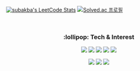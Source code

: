 [![subakba's LeetCode Stats](https://leetcode-stats.vercel.app/api?username=SubAkBa&theme=Raspberry)](https://github.com/JeremyTsaii/leetcode-stats)
[![Solved.ac 프로필](http://mazassumnida.wtf/api/v2/generate_badge?boj=wonju2286)](https://solved.ac/wonju2286)

<br />

<h3 align="center">:lollipop: Tech & Interest</h3>
<p align="center"> 
  <img src="https://img.shields.io/badge/java-3776AB.svg?style=for-the-badge&logo=java&logoColor=white">
  <img src="https://img.shields.io/badge/spring-%236DB33F?style=for-the-badge&logo=spring&logoColor=white">
  <img src="https://img.shields.io/badge/springboot-%236DB33F?style=for-the-badge&logo=springboot&logoColor=white">
  <img src="https://img.shields.io/badge/jpa-%236DB33F?style=for-the-badge&logo=jpa&logoColor=white">
  <img src="https://img.shields.io/badge/IntelliJ&#32;IDEA-0696D7?style=for-the-badge&logo=IntelliJ&#32;IDEA&logoColor=white">
</p>
<p align="center">
  <img src="https://img.shields.io/badge/mysql-%234479A1?style=for-the-badge&logo=mysql&logoColor=white">
  <img src="https://img.shields.io/badge/NGINX-009639?style=for-the-badge&logo=NGINX&logoColor=white">
  <img src="https://img.shields.io/badge/apache%20kafka-grey?style=for-the-badge&logo=apache%20kafka">
</p>
